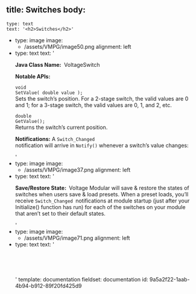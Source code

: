 title: Switches
body:
  -
    type: text
    text: '<h2>Switches</h2>'
  -
    type: image
    image:
      - /assets/VMPG/image50.png
    alignment: left
  -
    type: text
    text: '<p><strong>Java Class Name:</strong> &nbsp;VoltageSwitch</p><p><strong>Notable APIs:</strong></p><p><code>void SetValue( double value );</code><br>Sets the switch’s position. For a 2-stage switch, the valid values are 0 and 1; for a 3-stage switch, the valid values are 0, 1, and 2, etc.</p><p><code>double GetValue();</code><br>Returns the switch’s current position.</p><p><strong>Notifications:</strong> A <code>Switch_Changed </code>notification will arrive in <code>Notify()</code> whenever a switch’s value changes:</p>'
  -
    type: image
    image:
      - /assets/VMPG/image37.png
    alignment: left
  -
    type: text
    text: '<p><strong>Save/Restore State: </strong>&nbsp;Voltage Modular will save &amp; restore the states of switches when users save &amp; load presets. When a preset loads, you’ll receive <code>Switch_Changed </code>notifications at module startup (just after your Initialize() function has run) for each of the switches on your module that aren’t set to their default states.<br></p>'
  -
    type: image
    image:
      - /assets/VMPG/image71.png
    alignment: left
  -
    type: text
    text: '<p><br></p><p><br></p>'
template: documentation
fieldset: documentation
id: 9a5a2f22-1aab-4b94-b912-89f20fd425d9
